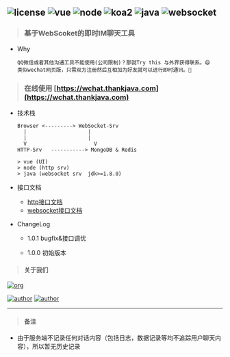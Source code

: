 ![license](https://img.shields.io/badge/license-GNU-100000.svg)
![vue](https://img.shields.io/badge/-vue-lightred.svg)
![node](https://img.shields.io/badge/-node-green.svg)
![koa2](https://img.shields.io/badge/-koa2-blue.svg)
![java](https://img.shields.io/badge/-java-green.svg)
![websocket](https://img.shields.io/badge/-websocket-lightred.svg)
---
> ### 基于WebScoket的即时IM聊天工具 
- Why

  ```
  QQ微信或者其他沟通工具不能使用(公司限制)？那就Try this 与外界获得联系。😄
  类似wechat网页版，只需双方注册然后互相加为好友就可以进行即时通讯。🌹
  ```

> ### 在线使用 [https://wchat.thankjava.com](https://wchat.thankjava.com)

- 技术栈

  ```
  Browser <---------> WebSocket-Srv
    |	                 |
    |	                 |
    V                      V
  HTTP-Srv   -----------> MongoDB & Redis

  > vue (UI)
  > node (http srv)
  > java (websocket srv  jdk>=1.8.0)

  ```
- 接口文档

  - [http接口文档](https://github.com/lazy-koala/wchat/blob/master/doc/api/http.md)
  - [websocket接口文档](https://github.com/lazy-koala/wchat/blob/master/doc/api/websocket.md)
  
- ChangeLog

   - 1.0.1 bugfix&接口调优

   - 1.0.0 初始版本
  
> #### 关于我们

[![org](https://img.shields.io/badge/org-@LazyKoala-yellow.svg)](https://github.com/lazy-koala/)

[![author](https://img.shields.io/badge/author-@qazyuan-blue.svg)](https://github.com/qazyuan/) [![author](https://img.shields.io/badge/author-@thankjava-blue.svg)](https://github.com/thankjava/)

---
> #### 备注
- 由于服务端不记录任何对话内容（包括日志，数据记录等均不追踪用户聊天内容），所以暂无历史记录
